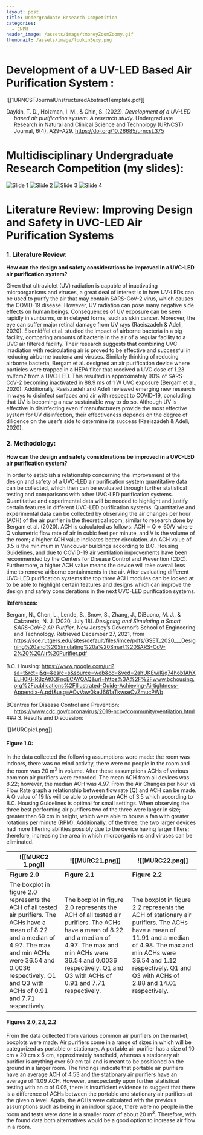 ```yaml
---
layout: post
title: Undergraduate Research Competition
categories:
  - ENPH
header_image: /assets/image/tmoneyZoomZoomy.gif
thumbnail: /assets/image/lookinSexy.png
---
```

<style>
    /* Other styles remain unchanged */

    /* Adjust the top margin of the posts container to push it down */
    .posts {
        margin-top: 35px; /* Add more space at the top of the posts container */
        width: 100%; /* Full width of the parent container */
        position: relative;
        z-index: 3; /* Above the background section but below the navigation and header */
    }

    /* Rest of your styles */
</style>

# Development of a UV-LED Based Air Purification System :
![[1URNCSTJournalUnstructuredAbstractTemplate.pdf]]

<div style="margin-left: 20px; text-indent: -20px;">
  Daykin, T. D., Holzman, I. M., & Chin, S. (2022). <em>Development of a UV-LED based air purification system: A research study</em>. Undergraduate Research in Natural and Clinical Science and Technology (URNCST) Journal, 6(4), A29–A29. <a href="https://doi.org/10.26685/urncst.375">https://doi.org/10.26685/urncst.375</a>
</div>

# Multidisciplinary Undergraduate Research Competition (my slides):
![Slide 1](url-to-slide-1-image)
![Slide 2](url-to-slide-2-image)
![Slide 3](url-to-slide-3-image)
![Slide 4](url-to-slide-4-image)
# Literature Review: Improving Design and Safety in UVC-LED Air Purification Systems

### 1. Literature Review:
**How can the design and safety considerations be improved in a UVC-LED air purification system?**

Given that ultraviolet (UV) radiation is capable of inactivating microorganisms and viruses, a great deal of interest is in how UV-LEDs can be used to purify the air that may contain SARS-CoV-2 virus, which causes the COVID-19 disease. However, UV radiation can pose many negative side effects on human beings. Consequences of UV exposure can be seen rapidly in sunburns, or in delayed forms, such as skin cancer. Moreover, the eye can suffer major retinal damage from UV rays (Raeiszadeh & Adeli, 2020). Eisenlöffel et al. studied the impact of airborne bacteria in a pig facility, comparing amounts of bacteria in the air of a regular facility to a UVC air filtered facility. Their research suggests that combining UVC irradiation with recirculating air is proved to be effective and successful in reducing airborne bacteria and viruses. Similarly thinking of reducing airborne bacteria, Bergam et al. designed an air purification device where particles were trapped in a HEPA filter that received a UVC dose of 1.23 mJ/cm2 from a UVC-LED. This resulted in approximately 90% of SARS-CoV-2 becoming inactivated in 88.9 ms of 1 W UVC exposure (Bergam et al., 2020). Additionally, Raeiszadeh and Adeli reviewed emerging new research in ways to disinfect surfaces and air with respect to COVID-19, concluding that UV is becoming a new sustainable way to do so. Although UV is effective in disinfecting even if manufacturers provide the most effective system for UV disinfection, their effectiveness depends on the degree of diligence on the user’s side to determine its success (Raeiszadeh & Adeli, 2020).
### 2. Methodology:
**How can the design and safety considerations be improved in a UVC-LED air purification system?**

In order to establish a relationship concerning the improvement of the design and safety of a UVC-LED air purification system quantitative data can be collected, which then can be evaluated through further statistical testing and comparisons with other UVC-LED purification systems. Quantitative and experimental data will be needed to highlight and justify certain features in different UVC-LED purification systems. Quantitative and experimental data can be collected by observing the air changes per hour (ACH) of the air purifier in the theoretical room, similar to research done by Bergam et al. (2020). ACH is calculated as follows: ACH = Q ∗ 60/V where Q volumetric flow rate of air in cubic feet per minute, and V is the volume of the room; a higher ACH value indicates better circulation. An ACH value of 3.5 is the minimum in Vancouver buildings according to B.C. Housing Guidelines, and due to COVID-19 air ventilation improvements have been recommended by the Centers for Disease Control and Prevention (CDC). Furthermore, a higher ACH value means the device will take overall less time to remove airborne containments in the air. After evaluating different UVC-LED purification systems the top three ACH modules can be looked at to be able to highlight certain features and designs which can improve the design and safety considerations in the next UVC-LED purification systems.

**References:**
<div style="margin-left: 20px; text-indent: -20px;">
  Bergam, N., Chen, L., Lende, S., Snow, S., Zhang, J., DiBuono, M. J., & Calzaretto, N. J. (2020, July 18). <em>Designing and Simulating a Smart SARS-CoV-2 Air Purifier</em>. New Jersey’s Governor’s School of Engineering and Technology. Retrieved December 27, 2021, from <a href="https://soe.rutgers.edu/sites/default/files/imce/pdfs/GSET_2020___Designing%20and%20Simulating%20a%20Smart%20SARS-CoV-2%20%20Air%20Purifier.pdf">https://soe.rutgers.edu/sites/default/files/imce/pdfs/GSET_2020___Designing%20and%20Simulating%20a%20Smart%20SARS-CoV-2%20%20Air%20Purifier.pdf</a>
</div>
<br>
<div style="margin-left: 20px; text-indent: -20px;">
  B.C. Housing: <a href="https://www.google.com/url?sa=t&rct=j&q=&esrc=s&source=web&cd=&ved=2ahUKEwiKjq74hob1AhXELH0KHRBzAt0QFnoECAYQAQ&url=https%3A%2F%2Fwww.bchousing.org%2Fpublications%2FIllustrated-Guide-Achieving-Airtightness-Appendix-A.pdf&usg=AOvVaw0keJ661aTkwseCyZmucPWb">https://www.google.com/url?sa=t&rct=j&q=&esrc=s&source=web&cd=&ved=2ahUKEwiKjq74hob1AhXELH0KHRBzAt0QFnoECAYQAQ&url=https%3A%2F%2Fwww.bchousing.org%2Fpublications%2FIllustrated-Guide-Achieving-Airtightness-Appendix-A.pdf&usg=AOvVaw0keJ661aTkwseCyZmucPWb</a>
</div>
<br>
<div style="margin-left: 20px; text-indent: -20px;">
  BCentres for Disease Control and Prevention: <a href="https://www.cdc.gov/coronavirus/2019-ncov/community/ventilation.html">https://www.cdc.gov/coronavirus/2019-ncov/community/ventilation.html</a>
</div>
### 3. Results and Discussion:

![[MURCpic1.png]]
#### Figure 1.0:
In the data collected the following assumptions were made: the room was indoors, there was no wind activity, there were no people in the room and the room was 20 m<sup>3</sup> in volume. After these assumptions ACHs of various common air purifiers were recorded. The mean ACH from all devices was 8.22; however, the median ACH was 4.97. From the Air Changes per hour vs Flow Rate graph a relationship between flow rate (Q) and ACH can be made. A Q value of 19 l/s will be able to provide an ACH of 3.5 which according to B.C. Housing Guidelines is optimal for small settings. When observing the three best performing air purifiers two of the three were larger in size; greater than 60 cm in height, which were able to house a fan with greater rotations per minute (RPM). Additionally, of the three, the two larger devices had more filtering abilities possibly due to the device having larger filters; therefore, increasing the area in which microorganisms and viruses can be eliminated.

| ![[MURC2 1.png]]                                                                                                                                                                                                                                      | ![[MURC21.png]]                                                                                                                                                                                                                                      | ![[MURC22.png]]                                                                                                                                                                                                                                      |
|------------------------------------------------------------------------------------------------------------------------------------------------------------------------------------------------------------------------------------------|------------------------------------------------------------------------------------------------------------------------------------------------------------------------------------------------------------------------------------------|------------------------------------------------------------------------------------------------------------------------------------------------------------------------------------------------------------------------------------------|
| **Figure 2.0**                                                                                                                                                                                                                               | **Figure 2.1**                                                                                                                                                                                                                               | **Figure 2.2**                                                                                                                                                                                                                               |
| The boxplot in figure 2.0 represents the ACH of all tested air purifiers. The ACHs have a mean of 8.22 and a median of 4.97. The max and min ACHs were 36.54 and 0.0036 respectively. Q1 and Q3 with ACHs of 0.91 and 7.71 respectively. | The boxplot in figure 2.0 represents the ACH of all tested air purifiers. The ACHs have a mean of 8.22 and a median of 4.97. The max and min ACHs were 36.54 and 0.0036 respectively. Q1 and Q3 with ACHs of 0.91 and 7.71 respectively. | The boxplot in figure 2.2 represents the ACH of stationary air purifiers. The ACHs have a mean of 11.91 and a median of 4.98. The max and min ACHs were 36.54 and 1.12 respectively. Q1 and Q3 with ACHs of 2.88 and 14.01 respectively. |
#### Figures 2.0, 2.1, 2.2:
From the data collected from various common air purifiers on the market, boxplots were made. Air purifiers come in a range of sizes in which will be categorized as portable or stationary. A portable air purifier has a size of 10 cm x 20 cm x 5 cm, approximately handheld, whereas a stationary air purifier is anything over 60 cm tall and is meant to be positioned on the ground in a larger room. The findings indicate that portable air purifiers have an average ACH of 4.53 and the stationary air purifiers have an average of 11.09 ACH. However, unexpectedly upon further statistical testing with an α of 0.05, there is insufficient evidence to suggest that there is a difference of ACHs between the portable and stationary air purifiers at the given α level. Again, the ACHs were calculated with the previous assumptions such as being in an indoor space, there were no people in the room and tests were done in a smaller room of about 20 m<sup>3</sup>. Therefore, with the found data both alternatives would be a good option to increase air flow in a room.






